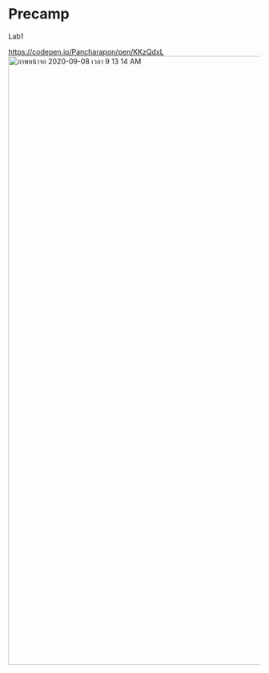 # Precamp

Lab1

https://codepen.io/Pancharapon/pen/KKzQdxL
<img width="1213" alt="ภาพหน้าจอ 2020-09-08 เวลา 9 13 14 AM" src="https://user-images.githubusercontent.com/44529800/92426233-9cc7c800-f1b3-11ea-9509-702a445c3135.png">

